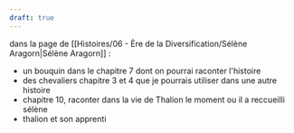```yaml
---
draft: true
---
```


dans la page de [[Histoires/06 - Ère de la Diversification/Sélène Aragorn|Sélène Aragorn]] : 

- un bouquin dans le chapitre 7 dont on pourrai raconter l'histoire
- des chevaliers chapitre 3 et 4 que je pourrais utiliser dans une autre histoire
- chapitre 10, raconter dans la vie de Thalion le moment ou il a reccueilli sélène
- thalion et son apprenti